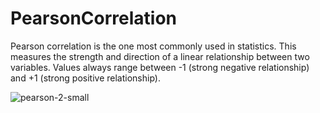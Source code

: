 # PearsonCorrelation
Pearson correlation is the one most commonly used in statistics. This measures the strength and direction of a linear relationship between two variables. Values always range between -1 (strong negative relationship) and +1 (strong positive relationship).


![pearson-2-small](https://user-images.githubusercontent.com/53394560/137621254-9bd110ff-2bbb-403b-9d69-cb318acef325.png)


